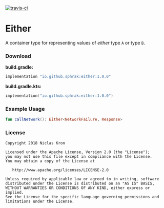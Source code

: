 [![travis-ci](https://travis-ci.org/sphrak/Either.svg?branch=master)](https://travis-ci.org/sphrak/Either)

# Either
A container type for representing values of _either_ type `A` or type `B`. 

### Download 

**build.gradle:**

```groovy
implementation "io.github.sphrak:either:1.0.0"
```

**build.gradle.kts:**

```kotlin
implementation("io.github.sphrak:either:1.0.0")
```

### Example Usage

```kotlin
fun callNetwork(): Either<NetworkFailure, Response> 
```

### License

	Copyright 2018 Niclas Kron

	Licensed under the Apache License, Version 2.0 (the "License");
	you may not use this file except in compliance with the License.
	You may obtain a copy of the License at

	   http://www.apache.org/licenses/LICENSE-2.0

	Unless required by applicable law or agreed to in writing, software
	distributed under the License is distributed on an "AS IS" BASIS,
	WITHOUT WARRANTIES OR CONDITIONS OF ANY KIND, either express or implied.
	See the License for the specific language governing permissions and
	limitations under the License.
